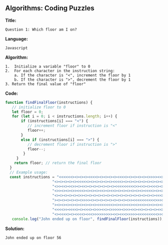 ## Algorithms: Coding Puzzles
**Title:**      

    Question 1: Which floor am I on?

**Language:**   
                
    Javascript

**Algorithm:**  
                        
    1.  Initialize a variable "floor" to 0 
    2.  For each character in the instruction string:
        a. If the character is "<", increment the floor by 1
        b. If the character is ">", decrement the floor by 1    
    3. Return the final value of "floor"
            
**Code:**     
```javascript
function findFinalFloor(instructions) {
   // initialize floor to 0
   let floor = 0; 
   for (let i = 0; i < instructions.length; i++) {
       if (instructions[i] === "<") {
          // increment floor if instruction is "<"
          floor++; 
       } 
       else if (instructions[i] === ">") {
          // decrement floor if instruction is ">"
          floor--; 
        }
     }
    return floor; // return the final floor
  }
  // Example usage:
  const instructions = "<<<<<<><><><><<<<><><><><><<<<><><><><><>>>><<><><><><><><><><>>>><<<<" +
                     "<><><><><><<<<<><><><><><><<<<><><><><><><><><><><><<<<<<><><<><><>>><" +
                     "<>><<><<>><><<><><><><><><><<<<<<<<<>><<><><<<><><><><<<<<<>>>>>>>>>>>" +
                     "<>><><><>><<<><><><><<><><<><><><><><><><<<<><><><>><<>>>>><><><>><<<>" +
                     "<><><><><><>><><><><><><><><><><><><><><><><><<<><><><><><><><><><><><" +
                     "><><><><><><>>>><><><><><><><><><>><<<<<<<<<<>>>>><<<<<>>>><<<<>><<><<" +
                     "><><><><><><><><><><<<<<<<><><<><<><<><<><><><><><<>><><>><><><><><<><" +
                     "<<<<>><<<<><><<<><>>><<><>>>>><>>><<><<><><><><<>><><><><><><><><><><>" +
                     "<><<<<><><<<<><<<>>>>>>>>><<><<<>>>>><<<<<<<<<>>>><<><>><><<><<>><<>><<>><";
   console.log("John ended up on floor", findFinalFloor(instructions));         
 ```
 
 **Solution:** 
 
    John ended up on floor 56

